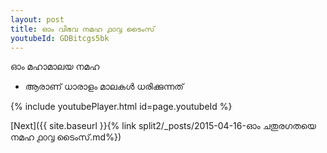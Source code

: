 ```yaml
---
layout: post
title: ഓം വിഭവ നമഹ ൧൦൮ ടൈംസ്
youtubeId: GDBitcgs5bk
---
```

 
 
 ഓം മഹാമാലയ നമഹ 
 
 -  ആരാണ് ധാരാളം മാലകൾ ധരിക്കുന്നത് 
 
  
 
  
 
 
 
 
 
 


{% include youtubePlayer.html id=page.youtubeId %}
 
[Next]({{ site.baseurl }}{% link  split2/_posts/2015-04-16-ഓം ചതുരഗതയെ നമഹ ൧൦൮ ടൈംസ്.md%})
 
